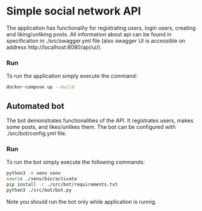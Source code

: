 # Simple social network API

The application has functionality for registrating users, login users, creating and liking/unliking posts.
All information about api can be found in specification in ./src/swagger.yml file (also swagger UI is accessible on address http://localhost:8080/api/ui/).

### Run
To run the application simply execute the command:
```bash
docker-compose up --build
```


## Automated bot
The bot demonstrates functionalities of the API. It registrates users, makes some posts, and likes/unlikes them.
The bot can be configured with ./src/bot/config.yml file.

### Run
To run the bot simply execute the following commands:
```bash
python3 -m venv venv
source ./venv/bin/activate
pip install -r ./src/bot/requirements.txt
python3 ./src/bot/bot.py
```
Note you should run the bot only while application is runnig.
